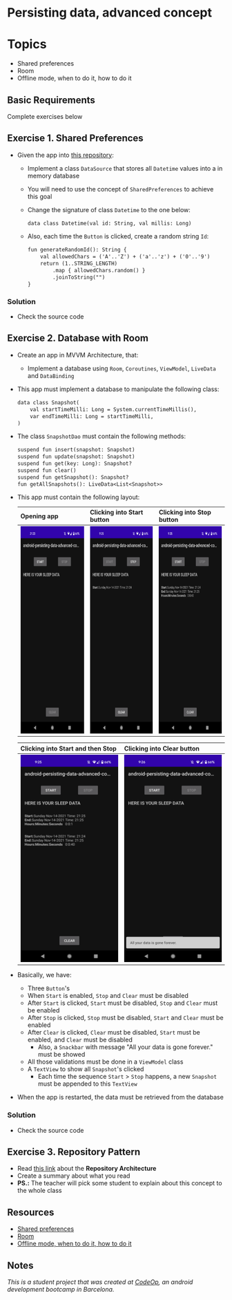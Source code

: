 
# Persisting data, advanced concept

# Topics
- Shared preferences
- Room
- Offline mode, when to do it, how to do it

## Basic Requirements

Complete exercises below

## Exercise 1. Shared Preferences

- Given the app into [this repository](https://github.com/CodeOp-tech/bumble-android-assignments/tree/master/android-persisting-data-advanced-concept/android-persisting-data-advanced-concept_ex1):
	- Implement a class `DataSource` that stores all `Datetime` values into a in memory database
	- You will need to use the concept of `SharedPreferences` to achieve this goal
	- Change the signature of class `Datetime` to the one below:

		```
		data class Datetime(val id: String, val millis: Long)
		```

	- Also, each time the `Button` is clicked, create a random string `Id`:

		```
		fun generateRandomId(): String {
		    val allowedChars = ('A'..'Z') + ('a'..'z') + ('0'..'9')
		    return (1..STRING_LENGTH)
		        .map { allowedChars.random() }
		        .joinToString("")
		}
		```

### Solution

- Check the source code

## Exercise 2. Database with Room

- Create an app in MVVM Architecture, that:
	- Implement a database using `Room`, `Coroutines`, `ViewModel`, `LiveData` and `DataBinding`
- This app must implement a database to manipulate the following class:

	```
	data class Snapshot(
    	val startTimeMilli: Long = System.currentTimeMillis(),
    	var endTimeMilli: Long = startTimeMilli,
	)
	```

- The class `SnapshotDao` must contain the following methods:

	```
	suspend fun insert(snapshot: Snapshot)
    suspend fun update(snapshot: Snapshot)
    suspend fun get(key: Long): Snapshot?
    suspend fun clear()
    suspend fun getSnapshot(): Snapshot?
    fun getAllSnapshots(): LiveData<List<Snapshot>>
	```

- This app must contain the following layout:

	| Opening app | Clicking into Start button | Clicking into Stop button |
	|-|-|-|
	| <img width="270" height="480" src="images/exercise2_image1.png"> | <img width="270" height="480" src="images/exercise2_image2.png"> | <img width="270" height="480" src="images/exercise2_image3.png"> |

	| Clicking into Start and then Stop | Clicking into Clear button |
	|-|-|
	| <img width="270" height="480" src="images/exercise2_image4.png"> | <img width="270" height="480" src="images/exercise2_image5.png"> | 

- Basically, we have:
	- Three `Button`'s
	- When `Start` is enabled, `Stop` and `Clear` must be disabled
	- After `Start` is clicked, `Start` must be disabled, `Stop` and `Clear` must be enabled
	- After `Stop` is clicked, `Stop` must be disabled, `Start` and `Clear` must be enabled
	- After `Clear` is clicked, `Clear` must be disabled, `Start` must be enabled, and `Clear` must be disabled
		- Also, a `Snackbar` with message "All your data is gone forever." must be showed 
	- All those validations must be done in a `ViewModel` class
	- A `TextView` to show all `Snapshot`'s clicked
		- Each time the sequence `Start` > `Stop` happens, a new `Snapshot` must be appended to this `TextView`
- When the app is restarted, the data must be retrieved from the database

### Solution

- Check the source code

## Exercise 3. Repository Pattern

- Read [this link](https://developer.android.com/jetpack/guide) about the **Repository Architecture**
- Create a summary about what you read
- **PS.:** The teacher will pick some student to explain about this concept to the whole class

## Resources

- [Shared preferences](https://developer.android.com/training/data-storage/shared-preferences)
- [Room](https://developer.android.com/training/data-storage/room)
- [Offline mode, when to do it, how to do it](https://developer.android.com/jetpack/guide)

## Notes

_This is a student project that was created at [CodeOp](http://CodeOp.tech), an android development bootcamp in Barcelona._
